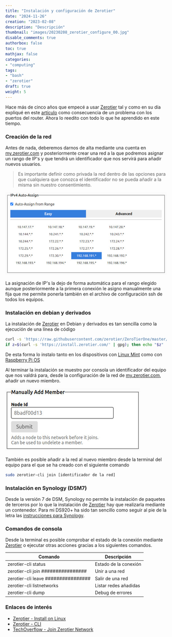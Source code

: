 ```yaml
---
title: "Instalación y configuración de Zerotier"
date: "2024-11-26"
creation: "2023-02-08"
description: "Descripción"
thumbnail: "images/20230208_zerotier_configure_00.jpg"
disable_comments: true
authorbox: false
toc: true
mathjax: false
categories:
- "computing"
tags:
- "bash"
- "zerotier"
draft: true
weight: 5
---
```

Hace más de cinco años que empecé a usar [Zerotier] tal y como en su día expliqué en este [artículo]({{<relref"20190314_zerotier.md">}}) como consecuencia de un problema con los puertos del router. Ahora lo reedito con todo lo que he aprendido en este tiempo.

<!--more-->
### Creación de la red
Antes de nada, deberemos darnos de alta mediante una cuenta en [my.zerotier.com] y posteriormente crear una red a la que podremos asignar un rango de IP's y que tendrá un identificador que nos servirá para añadir nuevos usuarios.

> Es importante definir como privada la red dentro de las opciones para que cualquiera que conozca el identificador no se pueda añadir a la misma sin nuestro consentimiento.

![image-01]

La asignación de IP's la dejo de forma automática para el rango elegido aunque posteriormente a la primera conexión le asigno manualmente una fija que me permite ponerla también en el archivo de configuración ssh de todos los equipos.

### Instalación en debian y derivados
La instalación de [Zerotier] en Debian y derivados es tan sencilla como la ejecución de una línea de código

```Bash
curl -s 'https://raw.githubusercontent.com/zerotier/ZeroTierOne/master/doc/contact%40zerotier.com.gpg' | gpg --import && \
if z=$(curl -s 'https://install.zerotier.com/' | gpg); then echo "$z" | sudo bash; fi
```

De esta forma lo instalo tanto en los dispositivos con [Linux Mint] como con [Raspberry Pi OS]

Al terminar la instalación se muestro por consola un identificador del equipo que nos valdrá para, desde la configuración de la red de [my.zerotier.com], añadir un nuevo miembro.

![image-02]

También es posible añadir a la red al nuevo miembro desde la terminal del equipo para el que se ha creado con el siguiente comando

```Bash
sudo zerotier-cli join [identificador de la red]
```

### Instalación en Synology (DSM7)
Desde la versión 7 de DSM, Synology no permite la instalación de paquetes de terceros por lo que la instalación de [Zerotier] hay que realizarla mediante un contenedor. Para mi DS920+ ha sido tan sencillo como seguir al pie de la letra las [instrucciones para Synology].

### Comandos de consola
Desde la terminal es posible comprobar el estado de la conexión mediante [Zerotier] o ejecutar otras acciones gracias a los siguientes comandos.

| Comando                             | Descripción           |
| -----------                         | -----------           |
| zerotier-cli status                 | Estado de la conexión |
| zerotier-cli join ################  | Unir a una red        |
| zerotier-cli leave ################ | Salir de una red      |
| zerotier-cli listnetworks           | Listar redes añadidas |
| zerotier-cli dump                   | Debug de errores      |


### Enlaces de interés
- [Zerotier - Install on Linux](https://www.zerotier.com/download/#downloadLinux)
- [Zerotier - CLI](https://zerotier.atlassian.net/wiki/spaces/SD/pages/29065282/Command+Line+Interface+zerotier-cli)
- [TechOverflow - Join Zerotier Network](https://techoverflow.net/2022/08/19/how-to-join-network-using-zerotier-cli-on-linux)


[StackOverflow - Check Host]: https://stackoverflow.com/questions/18123211/checking-host-availability-by-using-ping-in-bash-scripts
[StackOverflow - Extract IP]: https://stackoverflow.com/questions/21336126/linux-bash-script-to-extract-ip-address
[TechOverflow - Zerotier error port 9993]: https://techoverflow.net/2022/09/27/how-i-fixed-zerotier-one-fatal-error-cannot-bind-to-local-control-interface-port-9993/




[instrucciones para Synology]: https://docs.zerotier.com/devices/synology/
[Linux Mint]: https://linuxmint.com
[my.zerotier.com]: https://my.zerotier.com
[Raspberry Pi OS]: https://www.raspberrypi.com/software/
[Zerotier]: https://www.zerotier.com

[image-01]: /images/20230208_zerotier_configure_01.jpg
[image-02]: /images/20230208_zerotier_configure_02.jpg


